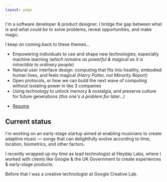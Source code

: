 ```yaml
---
layout: page
---
```


I'm a software developer &amp; product designer. I bridge the
gap between what *is* and what *could be* to solve problems, reveal opportunities, and make magic.

I keep on coming back to these themes...

- Empowering individuals to use and shape new technologies, especially
  machine learning *(which remains as powerful &amp; magical as it is
  intractible to ordinary people)*
- Natural user interface design: computing that fits into healthy, embodied human lives,
  and feels magical *(Harry Potter, not Minority Report)*
- Open protocols, or how we can build the next wave of computing without isolating
  power in like 3 companies
- Using technology to unlock memory &amp; nostalgia, and preserve culture for
  future generations *(this one's a problem for later...)*

<ul class="files">
  <li><a href="{{config.cdnUrl}}/rupert-resume-jun2022.pdf">Resume</a></li>
</ul>

## Current status

I'm working on an early-stage startup aimed at enabling musicians to create
adaptive music &mdash; songs that can delightfully evolve according to time, location,
biometrics, and other factors.

I recently wrapped up my time as lead technologist at Heyday Labs, where I
worked with clients like Google &amp; the UK Government to create experiences
&amp; early-stage products.

Before that I was a creative technologist at Google Creative Lab.

<!-- ## Selected projects -->